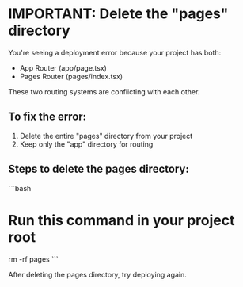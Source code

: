 # IMPORTANT: Delete the "pages" directory

You're seeing a deployment error because your project has both:
- App Router (app/page.tsx)
- Pages Router (pages/index.tsx)

These two routing systems are conflicting with each other.

## To fix the error:

1. Delete the entire "pages" directory from your project
2. Keep only the "app" directory for routing

## Steps to delete the pages directory:

\`\`\`bash
# Run this command in your project root
rm -rf pages
\`\`\`

After deleting the pages directory, try deploying again.
